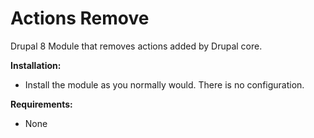 # Actions Remove

Drupal 8 Module that removes actions added by Drupal core.

**Installation:**

  * Install the module as you normally would.  There is no configuration.

**Requirements:**
  * None
